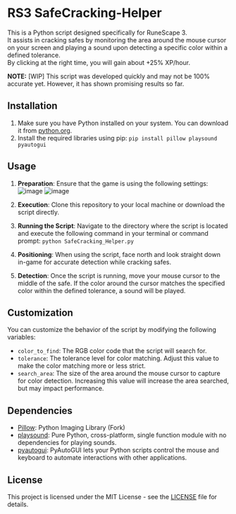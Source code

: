 # RS3 SafeCracking-Helper
This is a Python script designed specifically for RuneScape 3.  
It assists in cracking safes by monitoring the area around the mouse cursor on your screen and playing a sound upon detecting a specific color within a defined tolerance.  
By clicking at the right time, you will gain about +25% XP/hour.

**NOTE:** [WIP] This script was developed quickly and may not be 100% accurate yet. However, it has shown promising results so far.

## Installation
1. Make sure you have Python installed on your system. You can download it from [python.org](https://www.python.org/downloads/).
2. Install the required libraries using pip: `pip install pillow playsound pyautogui`

## Usage
1. **Preparation**: Ensure that the game is using the following settings: ![image](https://github.com/Nigel1992/RS3-SafecrackingHelper/assets/5491930/61d3930f-8df4-4d29-9db7-b91cdf778b38)
![image](https://github.com/Nigel1992/RS3-SafecrackingHelper/assets/5491930/a2d6f391-51e9-42b5-a372-ebafe4230542)



2. **Execution**: Clone this repository to your local machine or download the script directly.
3. **Running the Script**: Navigate to the directory where the script is located and execute the following command in your terminal or command prompt: `python SafeCracking_Helper.py`
4. **Positioning**: When using the script, face north and look straight down in-game for accurate detection while cracking safes.
5. **Detection**: Once the script is running, move your mouse cursor to the middle of the safe. If the color around the cursor matches the specified color within the defined tolerance, a sound will be played.


## Customization
You can customize the behavior of the script by modifying the following variables:

- `color_to_find`: The RGB color code that the script will search for.
- `tolerance`: The tolerance level for color matching. Adjust this value to make the color matching more or less strict.
- `search_area`: The size of the area around the mouse cursor to capture for color detection. Increasing this value will increase the area searched, but may impact performance.

## Dependencies
- [Pillow](https://python-pillow.org/): Python Imaging Library (Fork)
- [playsound](https://pypi.org/project/playsound/): Pure Python, cross-platform, single function module with no dependencies for playing sounds.
- [pyautogui](https://pyautogui.readthedocs.io/en/latest/): PyAutoGUI lets your Python scripts control the mouse and keyboard to automate interactions with other applications.

## License
This project is licensed under the MIT License - see the [LICENSE](LICENSE) file for details.
